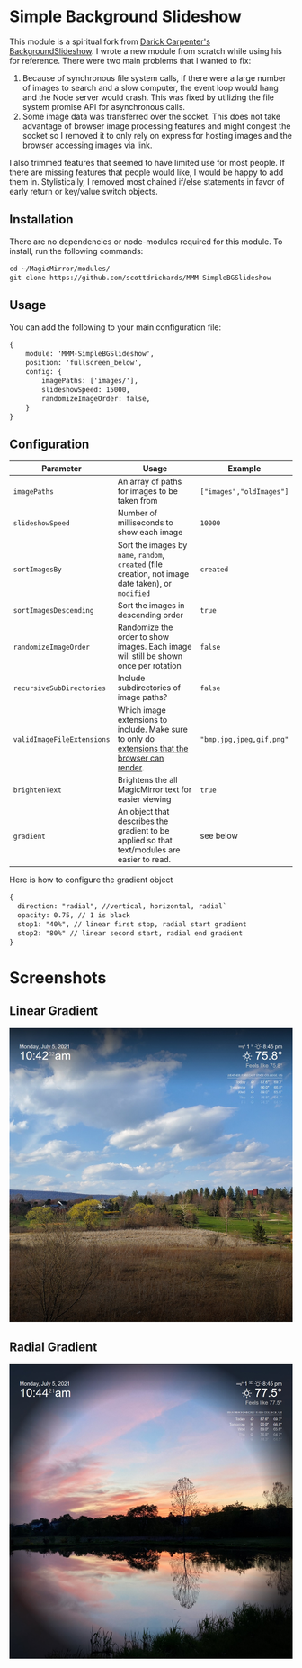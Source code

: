 # Simple Background Slideshow
This module is a spiritual fork from [Darick Carpenter's BackgroundSlideshow](https://github.com/darickc/MMM-BackgroundSlideshow). I wrote a new module from scratch while using his for reference. There were two main problems that I wanted to fix:
1. Because of synchronous file system calls, if there were a large number of images to search and a slow computer, the event loop would hang and the Node server would crash. This was fixed by utilizing the file system promise API for asynchronous calls.
2. Some image data was transferred over the socket. This does not take advantage of browser image processing features and might congest the socket so I removed it to only rely on express for hosting images and the browser accessing images via link.


I also trimmed features that seemed to have limited use for most people. If there are missing features that people would like, I would be happy to add them in.
Stylistically, I removed most chained if/else statements in favor of early return or key/value switch objects.

## Installation
There are no dependencies or node-modules required for this module. To install, run the following commands:

    cd ~/MagicMirror/modules/
    git clone https://github.com/scottdrichards/MMM-SimpleBGSlideshow
## Usage
You can add the following to your main configuration file:

    {
        module: 'MMM-SimpleBGSlideshow',
        position: 'fullscreen_below',
        config: {
            imagePaths: ['images/'],
            slideshowSpeed: 15000,
            randomizeImageOrder: false,
        }
    }
## Configuration
|Parameter | Usage| Example|
|----------|----------|----------|
|`imagePaths`|An array of paths for images to be taken from|`["images","oldImages"]`|
|`slideshowSpeed`|Number of milliseconds to show each image|`10000`|
`sortImagesBy`|Sort the images by `name`, `random`, `created` (file creation, not image date taken), or `modified`|`created`|
|`sortImagesDescending`|Sort the images in descending order|`true`|
|`randomizeImageOrder`|Randomize the order to show images. Each image will still be shown once per rotation|`false`|
|`recursiveSubDirectories`|Include subdirectories of image paths?|`false`|
|`validImageFileExtensions`|Which image extensions to include. Make sure to only do [extensions that the browser can render](https://developer.mozilla.org/en-US/docs/Web/HTML/Element/img#supported_image_formats).|`"bmp,jpg,jpeg,gif,png"`|
|`brightenText`|Brightens the all MagicMirror text for easier viewing|`true`|
|`gradient`|An object that describes the gradient to be applied so that text/modules are easier to read.| see below

Here is how to configure the gradient object

    {
      direction: "radial", //vertical, horizontal, radial`
      opacity: 0.75, // 1 is black
      stop1: "40%", // linear first stop, radial start gradient
      stop2: "80%" // linear second start, radial end gradient
    }

# Screenshots
## Linear Gradient
![Linear Gradient Example](/screenshots/Linear%20Gradient.jpg)
## Radial Gradient
![Radial Gradient Example](/screenshots/Radial%20Gradient.jpg)